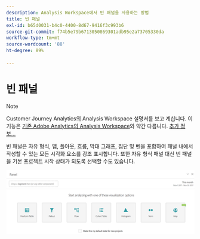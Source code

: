 ```yaml
---
description: Analysis Workspace에서 빈 패널을 사용하는 방법
title: 빈 패널
exl-id: b65d0031-b4c0-4400-8d67-9416f3c993b6
source-git-commit: f74b5e79b6713050869301adb95e2a73705330da
workflow-type: tm+mt
source-wordcount: '88'
ht-degree: 89%

---
```


# 빈 패널

>[!NOTE]
>
>Customer Journey Analytics의 Analysis Workspace 설명서를 보고 계십니다. 이 기능은 [기존 Adobe Analytics의 Analysis Workspace](https://experienceleague.adobe.com/docs/analytics/analyze/analysis-workspace/home.html?lang=ko-KR)와 약간 다릅니다. [추가 정보...](/help/getting-started/cja-aa.md)

빈 패널은 자유 형식, 맵, 폴아웃, 흐름, 막대 그래프, 집단 및 벤을 포함하여 패널 내에서 작성할 수 있는 모든 시각화 요소를 강조 표시합니다. 또한 자유 형식 패널 대신 빈 패널을 기본 프로젝트 시작 상태가 되도록 선택할 수도 있습니다.

![](assets/blank_panel.png)
